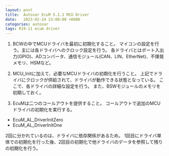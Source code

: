 ```yaml
---
layout: post
title:  Autosar EcuM 5.1.1 MCU Driver
date:   2023-02-24 23:00:00 +0900
categories: autosar
tags: R19-11 ecum driver
---
```


1. BCWの中でMCUドライバを最初に初期化すること。
マイコンの設定を行う。主には各ドライバへのクロック設定を行う。
各ドライバとはポート入出力(GPIO)、ADコンバータ、通信モジュール(CAN、LIN、EtherNet)、不揮発メモリ、HSMなど。

1. MCU_Initに加えて、必要なMCUドライバの初期化を行うこと。
上記でドライバにクロックが供給されて、ドライバが動作できる状態となっている。
ここで、各ドライバの詳細な設定を行う。
また、BSWモジュールのメモリを初期しておく。

1. EcuMは二つのコールアウトを提供すること。
コールアウトで追加のMCUドライバの初期化を実行する。

* EcuM_AL_DriverInitZero
* EcuM_AL_DriverInitOne

2回に分かれているのは、ドライバに依存関係があるため。
1回目にドライバ単体での初期化を行った後、2回目の初期化で他ドライバのデータを参照して残りの初期化を行う。

